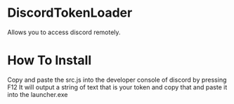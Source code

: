 # DiscordTokenLoader
Allows you to access discord remotely.

# How To Install

Copy and paste the src.js into the developer console of discord by pressing F12
It will output a string of text that is your token and copy that and paste it into the launcher.exe
